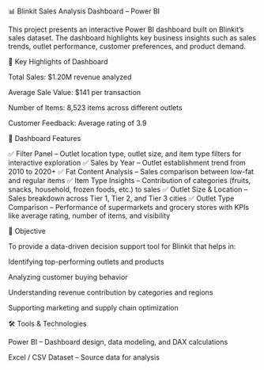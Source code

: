 📊 Blinkit Sales Analysis Dashboard – Power BI

This project presents an interactive Power BI dashboard built on Blinkit’s sales dataset.
The dashboard highlights key business insights such as sales trends, outlet performance, customer preferences, and product demand.

🚀 Key Highlights of Dashboard

Total Sales: $1.20M revenue analyzed

Average Sale Value: $141 per transaction

Number of Items: 8,523 items across different outlets

Customer Feedback: Average rating of 3.9

📌 Dashboard Features

✅ Filter Panel – Outlet location type, outlet size, and item type filters for interactive exploration
✅ Sales by Year – Outlet establishment trend from 2010 to 2020+
✅ Fat Content Analysis – Sales comparison between low-fat and regular items
✅ Item Type Insights – Contribution of categories (fruits, snacks, household, frozen foods, etc.) to sales
✅ Outlet Size & Location – Sales breakdown across Tier 1, Tier 2, and Tier 3 cities
✅ Outlet Type Comparison – Performance of supermarkets and grocery stores with KPIs like average rating, number of items, and visibility

🎯 Objective

To provide a data-driven decision support tool for Blinkit that helps in:

Identifying top-performing outlets and products

Analyzing customer buying behavior

Understanding revenue contribution by categories and regions

Supporting marketing and supply chain optimization

🛠️ Tools & Technologies

Power BI – Dashboard design, data modeling, and DAX calculations

Excel / CSV Dataset – Source data for analysis
